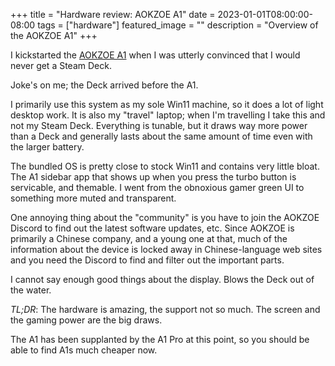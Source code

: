 +++
title =  "Hardware review: AOKZOE A1"
date = 2023-01-01T08:00:00-08:00
tags = ["hardware"]
featured_image = ""
description = "Overview of the AOKZOE A1"
+++

I kickstarted the [AOKZOE A1](https://aokzoestore.com/products/aokzoe-8-inch-amd%C2%AE-ryzen%C2%AE-6800u) when I was utterly convinced that I would never get a Steam Deck.

Joke's on me; the Deck arrived before the A1.

I primarily use this system as my sole Win11 machine, so it does a lot of light desktop work. It is also my "travel" laptop; when I'm travelling I take this and not my Steam Deck. Everything is tunable, but it draws way more power than a Deck and generally lasts about the same amount of time even with the larger battery.

The bundled OS is pretty close to stock Win11 and contains very little bloat. The A1 sidebar app that shows up when you press the turbo button is servicable, and themable. I went from the obnoxious gamer green UI to something more muted and transparent.

One annoying thing about the "community" is you have to join the AOKZOE Discord to find out the latest software updates, etc. Since AOKZOE is primarily a Chinese company, and a young one at that, much of the information about the device is locked away in Chinese-language web sites and you need the Discord to find and filter out the important parts.

I cannot say enough good things about the display. Blows the Deck out of the water.

_TL;DR_: The hardware is amazing, the support not so much. The screen and the gaming power are the big draws.

The A1 has been supplanted by the A1 Pro at this point, so you should be able to find A1s much cheaper now.
